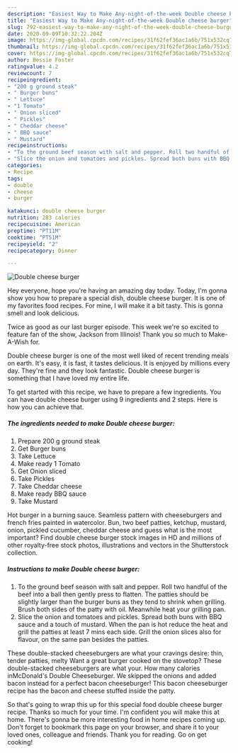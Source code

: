 ```yaml
---
description: "Easiest Way to Make Any-night-of-the-week Double cheese burger"
title: "Easiest Way to Make Any-night-of-the-week Double cheese burger"
slug: 792-easiest-way-to-make-any-night-of-the-week-double-cheese-burger
date: 2020-09-09T10:32:22.204Z
image: https://img-global.cpcdn.com/recipes/31f62fef36ac1a6b/751x532cq70/double-cheese-burger-recipe-main-photo.jpg
thumbnail: https://img-global.cpcdn.com/recipes/31f62fef36ac1a6b/751x532cq70/double-cheese-burger-recipe-main-photo.jpg
cover: https://img-global.cpcdn.com/recipes/31f62fef36ac1a6b/751x532cq70/double-cheese-burger-recipe-main-photo.jpg
author: Bessie Foster
ratingvalue: 4.2
reviewcount: 7
recipeingredient:
- "200 g ground steak"
- " Burger buns"
- " Lettuce"
- "1 Tomato"
- " Onion sliced"
- " Pickles"
- " Cheddar cheese"
- " BBQ sauce"
- " Mustard"
recipeinstructions:
- "To the ground beef season with salt and pepper. Roll two handful of the beef into a ball then gently press to flatten. The patties should be slightly larger than the burger buns as they tend to shrink when grilling. Brush both sides of the patty with oil. Meanwhile heat your grilling pan."
- "Slice the onion and tomatoes and pickles. Spread both buns with BBQ sauce and a touch of mustard. When the pan is hot reduce the heat and grill the patties at least 7 mins each side. Grill the onion slices also for flavour, on the same pan besides the patties."
categories:
- Recipe
tags:
- double
- cheese
- burger

katakunci: double cheese burger 
nutrition: 283 calories
recipecuisine: American
preptime: "PT11M"
cooktime: "PT51M"
recipeyield: "2"
recipecategory: Dinner

---
```



![Double cheese burger](https://img-global.cpcdn.com/recipes/31f62fef36ac1a6b/751x532cq70/double-cheese-burger-recipe-main-photo.jpg)

Hey everyone, hope you're having an amazing day today. Today, I'm gonna show you how to prepare a special dish, double cheese burger. It is one of my favorites food recipes. For mine, I will make it a bit tasty. This is gonna smell and look delicious.

Twice as good as our last burger episode. This week we&#39;re so excited to feature fan of the show, Jackson from Illinois! Thank you so much to Make-A-Wish for.

Double cheese burger is one of the most well liked of recent trending meals on earth. It's easy, it is fast, it tastes delicious. It is enjoyed by millions every day. They're fine and they look fantastic. Double cheese burger is something that I have loved my entire life.


To get started with this recipe, we have to prepare a few ingredients. You can have double cheese burger using 9 ingredients and 2 steps. Here is how you can achieve that.

<!--inarticleads1-->

##### The ingredients needed to make Double cheese burger:

1. Prepare 200 g ground steak
1. Get  Burger buns
1. Take  Lettuce
1. Make ready 1 Tomato
1. Get  Onion sliced
1. Take  Pickles
1. Take  Cheddar cheese
1. Make ready  BBQ sauce
1. Take  Mustard


Hot burger in a burning sauce. Seamless pattern with cheeseburgers and french fries painted in watercolor. Bun, two beef patties, ketchup, mustard, onion, pickled cucumber, cheddar cheese and guess what is the most important? Find double cheese burger stock images in HD and millions of other royalty-free stock photos, illustrations and vectors in the Shutterstock collection. 

<!--inarticleads2-->

##### Instructions to make Double cheese burger:

1. To the ground beef season with salt and pepper. Roll two handful of the beef into a ball then gently press to flatten. The patties should be slightly larger than the burger buns as they tend to shrink when grilling. Brush both sides of the patty with oil. Meanwhile heat your grilling pan.
1. Slice the onion and tomatoes and pickles. Spread both buns with BBQ sauce and a touch of mustard. When the pan is hot reduce the heat and grill the patties at least 7 mins each side. Grill the onion slices also for flavour, on the same pan besides the patties.


These double-stacked cheeseburgers are what your cravings desire: thin, tender patties, melty Want a great burger cooked on the stovetop? These double-stacked cheeseburgers are what your. How many calories inMcDonald&#39;s Double Cheeseburger. We skipped the onions and added bacon instead for a perfect bacon cheeseburger! This bacon cheeseburger recipe has the bacon and cheese stuffed inside the patty. 

So that's going to wrap this up for this special food double cheese burger recipe. Thanks so much for your time. I'm confident you will make this at home. There's gonna be more interesting food in home recipes coming up. Don't forget to bookmark this page on your browser, and share it to your loved ones, colleague and friends. Thank you for reading. Go on get cooking!
